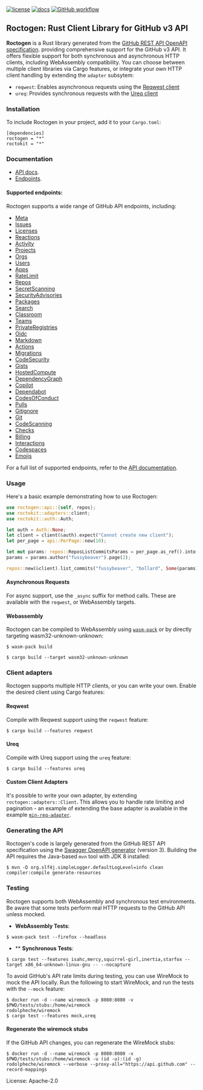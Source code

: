 [![license](https://img.shields.io/badge/License-Apache%202.0-blue.svg)](https://opensource.org/licenses/Apache-2.0)
[![docs](https://docs.rs/roctogen/badge.svg)](https://docs.rs/roctogen/)
[![GitHub workflow](https://github.com/fussybeaver/roctogen/actions/workflows/default.yml/badge.svg)](https://github.com/fussybeaver/roctogen/actions/workflows/default.yml)

## Roctogen: Rust Client Library for GitHub v3 API

**Roctogen** is a Rust library generated from the [GitHub REST API OpenAPI
specification](https://github.com/github/rest-api-description/). providing
comprehensive support for the GitHub v3 API. It offers flexible support for
both synchronous and asynchronous HTTP clients, including WebAssembly
compatibility. You can choose between multiple client libraries via Cargo
features, or integrate your own HTTP client handling by extending the
`adapter` subsytem:

  - `reqwest`: Enables asynchronous requests using the [Reqwest client](https://github.com/seanmonstar/reqwest)
  - `ureq`: Provides synchronous requests with the [Ureq client](https://github.com/algesten/ureq)

### Installation

To include Roctogen in your project, add it to your `Cargo.toml`:

```nocompile
[dependencies]
roctogen = "*"
roctokit = "*"
```

### Documentation

- [API docs](https://docs.rs/roctokit/latest).
- [Endpoints](https://docs.rs/roctogen/latest/roctogen/endpoints/index.html).

#### Supported endpoints:

Roctogen supports a wide range of GitHub API endpoints, including:

  - [Meta](https://docs.rs/roctogen/latest/roctogen/endpoints/meta/struct.Meta.html)
  - [Issues](https://docs.rs/roctogen/latest/roctogen/endpoints/issues/struct.Issues.html)
  - [Licenses](https://docs.rs/roctogen/latest/roctogen/endpoints/licenses/struct.Licenses.html)
  - [Reactions](https://docs.rs/roctogen/latest/roctogen/endpoints/reactions/struct.Reactions.html)
  - [Activity](https://docs.rs/roctogen/latest/roctogen/endpoints/activity/struct.Activity.html)
  - [Projects](https://docs.rs/roctogen/latest/roctogen/endpoints/projects/struct.Projects.html)
  - [Orgs](https://docs.rs/roctogen/latest/roctogen/endpoints/orgs/struct.Orgs.html)
  - [Users](https://docs.rs/roctogen/latest/roctogen/endpoints/users/struct.Users.html)
  - [Apps](https://docs.rs/roctogen/latest/roctogen/endpoints/apps/struct.Apps.html)
  - [RateLimit](https://docs.rs/roctogen/latest/roctogen/endpoints/rate_limit/struct.RateLimit.html)
  - [Repos](https://docs.rs/roctogen/latest/roctogen/endpoints/repos/struct.Repos.html)
  - [SecretScanning](https://docs.rs/roctogen/latest/roctogen/endpoints/secret_scanning/struct.SecretScanning.html)
  - [SecurityAdvisories](https://docs.rs/roctogen/latest/roctogen/endpoints/security_advisories/struct.SecurityAdvisories.html)
  - [Packages](https://docs.rs/roctogen/latest/roctogen/endpoints/packages/struct.Packages.html)
  - [Search](https://docs.rs/roctogen/latest/roctogen/endpoints/search/struct.Search.html)
  - [Classroom](https://docs.rs/roctogen/latest/roctogen/endpoints/classroom/struct.Classroom.html)
  - [Teams](https://docs.rs/roctogen/latest/roctogen/endpoints/teams/struct.Teams.html)
  - [PrivateRegistries](https://docs.rs/roctogen/latest/roctogen/endpoints/private_registries/struct.PrivateRegistries.html)
  - [Oidc](https://docs.rs/roctogen/latest/roctogen/endpoints/oidc/struct.Oidc.html)
  - [Markdown](https://docs.rs/roctogen/latest/roctogen/endpoints/markdown/struct.Markdown.html)
  - [Actions](https://docs.rs/roctogen/latest/roctogen/endpoints/actions/struct.Actions.html)
  - [Migrations](https://docs.rs/roctogen/latest/roctogen/endpoints/migrations/struct.Migrations.html)
  - [CodeSecurity](https://docs.rs/roctogen/latest/roctogen/endpoints/code_security/struct.CodeSecurity.html)
  - [Gists](https://docs.rs/roctogen/latest/roctogen/endpoints/gists/struct.Gists.html)
  - [HostedCompute](https://docs.rs/roctogen/latest/roctogen/endpoints/hosted_compute/struct.HostedCompute.html)
  - [DependencyGraph](https://docs.rs/roctogen/latest/roctogen/endpoints/dependency_graph/struct.DependencyGraph.html)
  - [Copilot](https://docs.rs/roctogen/latest/roctogen/endpoints/copilot/struct.Copilot.html)
  - [Dependabot](https://docs.rs/roctogen/latest/roctogen/endpoints/dependabot/struct.Dependabot.html)
  - [CodesOfConduct](https://docs.rs/roctogen/latest/roctogen/endpoints/codes_of_conduct/struct.CodesOfConduct.html)
  - [Pulls](https://docs.rs/roctogen/latest/roctogen/endpoints/pulls/struct.Pulls.html)
  - [Gitignore](https://docs.rs/roctogen/latest/roctogen/endpoints/gitignore/struct.Gitignore.html)
  - [Git](https://docs.rs/roctogen/latest/roctogen/endpoints/git/struct.Git.html)
  - [CodeScanning](https://docs.rs/roctogen/latest/roctogen/endpoints/code_scanning/struct.CodeScanning.html)
  - [Checks](https://docs.rs/roctogen/latest/roctogen/endpoints/checks/struct.Checks.html)
  - [Billing](https://docs.rs/roctogen/latest/roctogen/endpoints/billing/struct.Billing.html)
  - [Interactions](https://docs.rs/roctogen/latest/roctogen/endpoints/interactions/struct.Interactions.html)
  - [Codespaces](https://docs.rs/roctogen/latest/roctogen/endpoints/codespaces/struct.Codespaces.html)
  - [Emojis](https://docs.rs/roctogen/latest/roctogen/endpoints/emojis/struct.Emojis.html)

For a full list of supported endpoints, refer to the [API documentation](https://docs.rs/roctogen/latest/roctogen/endpoints/index.html).

### Usage

Here's a basic example demonstrating how to use Roctogen:

```rust
use roctogen::api::{self, repos};
use roctokit::adapters::client;
use roctokit::auth::Auth;

let auth = Auth::None;
let client = client(&auth).expect("Cannot create new client");
let per_page = api::PerPage::new(10);

let mut params: repos::ReposListCommitsParams = per_page.as_ref().into();
params = params.author("fussybeaver").page(2);

repos::new(&client).list_commits("fussybeaver", "bollard", Some(params));
```

#### Asynchronous Requests

For async support, use the `_async` suffix for method calls. These are
available with the `reqwest`, or WebAssembly targets.

#### Webassembly

Roctogen can be compiled to WebAssembly using
[`wasm-pack`](https://github.com/rustwasm/wasm-pack) or by directly
targeting wasm32-unknown-unknown:

```nocompile
$ wasm-pack build
```

```nocompile
$ cargo build --target wasm32-unknown-unknown
```

### Client adapters

Roctogen supports multiple HTTP clients, or you can write your own. Enable
the desired client using Cargo features:

#### Reqwest

Compile with Reqwest support using the `reqwest` feature:

```nocompile
$ cargo build --features reqwest
```

#### Ureq

Compile with Ureq support using the `ureq` feature:

```nocompile
$ cargo build --features ureq
```

#### Custom Client Adapters

It's possible to write your own adapter, by extending
`roctogen::adapters::Client`. This allows you to handle rate limiting and
pagination - an example of extending the base adapter is available in the
example [`min-req-adapter`](/fussybeaver/roctogen/tree/master/examples/min-req-adapter).

### Generating the API

Roctogen's code is largely generated from the GitHub REST API specification
using the [Swagger OpenAPI
generator](https://github.com/swagger-api/swagger-codegen) (version 3).
Building the API requires the Java-based `mvn` tool with JDK 8 installed:

```nocompile
$ mvn -D org.slf4j.simpleLogger.defaultLogLevel=info clean compiler:compile generate-resources
```

### Testing

Roctogen supports both WebAssembly and synchronous test environments. Be
aware that some tests perform real HTTP requests to the GitHub API unless
mocked.

- **WebAssembly Tests**:

```nocompile
$ wasm-pack test --firefox --headless
```

- ** **Synchronous Tests**:

```nocompile
$ cargo test --features isahc,mercy,squirrel-girl,inertia,starfox --target x86_64-unknown-linux-gnu -- --nocapture
```

To avoid GitHub's API rate limits during testing, you can use WireMock to
mock the API locally. Run the following to start WireMock, and run the
tests with the `--mock` feature:

```nocompile
$ docker run -d --name wiremock -p 8080:8080 -v $PWD/tests/stubs:/home/wiremock
rodolpheche/wiremock
$ cargo test --features mock,ureq
```

#### Regenerate the wiremock stubs

If the GitHub API changes, you can regenerate the WireMock stubs:

```nocompile
$ docker run -d --name wiremock -p 8080:8080 -v $PWD/tests/stubs:/home/wiremock -u (id -u):(id -g) rodolpheche/wiremock --verbose --proxy-all="https://api.github.com" --record-mappings
```


License: Apache-2.0
